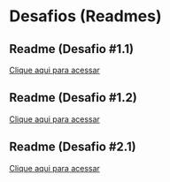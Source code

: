 # Desafios (Readmes)

## Readme (Desafio #1.1)
<a href="https://github.com/ccostarod/desafios-IUUL/tree/main/desafios/desafios-unid1/desafio%231.1#readme" target="_blank">Clique aqui para acessar</a>

## Readme (Desafio #1.2)
<a href="https://github.com/ccostarod/desafios-IUUL/tree/main/desafios/desafios-unid1/desafio%231.2#readme" target="_blank">Clique aqui para acessar</a>

## Readme (Desafio #2.1)
<a href="https://github.com/ccostarod/desafios-IUUL/tree/main/desafios/desafios-unid2/desafio%232.1#readme" target="_blank">Clique aqui para acessar</a>


